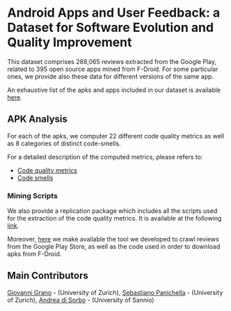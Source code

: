 # Android Apps and User Feedback: a Dataset for Software Evolution and Quality Improvement

This dataset comprises 288,065 reviews extracted from the Google Play, related to 395 open source apps mined from F-Droid.
For some particular ones, we provide also these data for different versions of the same app.

An exhaustive list of the apks and apps included in our dataset is available [here](https://github.com/sealuzh/user_quality/blob/master/csv_files/versions.csv).

## APK Analysis
For each of the apks, we computer 22 different code quality metrics as well as 8 categories of distinct code-smells.

For a detailed description of the computed metrics, please refers to:
* [Code quality metrics](https://github.com/sealuzh/user_quality/wiki/Code-Quality-Metrics)
* [Code smells](https://github.com/sealuzh/user_quality/wiki/Code-Smells)

### Mining Scripts
We also provide a replication package which includes all the scripts used for the extraction of the code quality metrics. It is available at the following [link](https://github.com/sealuzh/user_quality/blob/master/code_metrics_scripts).

Moreover, [here](https://github.com/sealuzh/user_quality/tree/master/tools) we make available the tool we developed to crawl reviews from the Google Play Store, as well as the code used in order to download apks from F-Droid.

## Main Contributors

[Giovanni Grano](https://github.com/giograno) - (University of Zurich), [Sebastiano Panichella](https://github.com/panichella) - (University of Zurich), [Andrea di Sorbo](https://github.com/adisorbo) - (University of Sannio)
